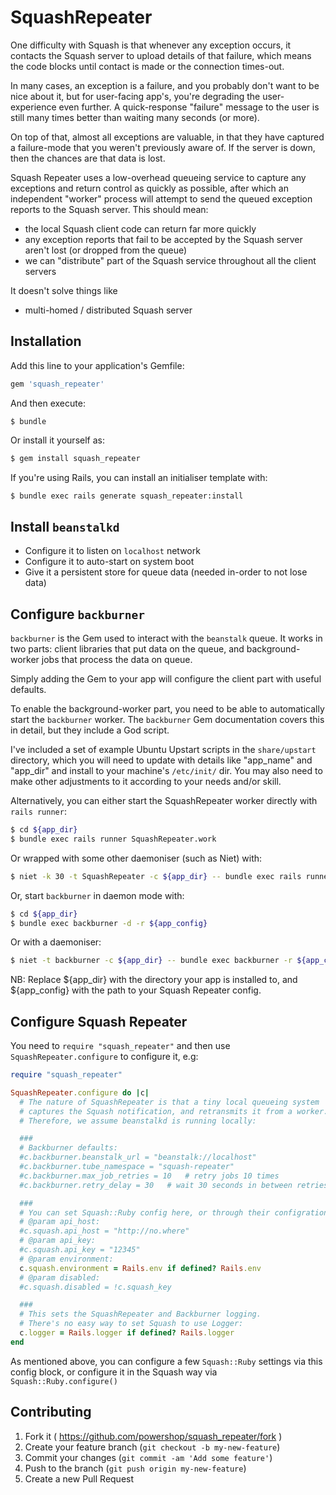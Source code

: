 # SquashRepeater

One difficulty with Squash is that whenever any exception occurs, it contacts the Squash server to
upload details of that failure, which means the code blocks until contact is made or the connection
times-out.

In many cases, an exception is a failure, and you probably don't want to be nice about it, but for
user-facing app's, you're degrading the user-experience even further.  A quick-response "failure"
message to the user is still many times better than waiting many seconds (or more).

On top of that, almost all exceptions are valuable, in that they have captured a failure-mode that
you weren't previously aware of.  If the server is down, then the chances are that data is lost.

Squash Repeater uses a low-overhead queueing service to capture any exceptions and return control as
quickly as possible, after which an independent "worker" process will attempt to send the queued
exception reports to the Squash server.  This should mean:
- the local Squash client code can return far more quickly
- any exception reports that fail to be accepted by the Squash server aren't lost
  (or dropped from the queue)
- we can "distribute" part of the Squash service throughout all the client servers

It doesn't solve things like
- multi-homed / distributed Squash server

## Installation

Add this line to your application's Gemfile:

```ruby
gem 'squash_repeater'
```

And then execute:

    $ bundle

Or install it yourself as:

```bash
$ gem install squash_repeater
```

If you're using Rails, you can install an initialiser template with:

```bash
$ bundle exec rails generate squash_repeater:install
```

## Install `beanstalkd`

- Configure it to listen on `localhost` network
- Configure it to auto-start on system boot
- Give it a persistent store for queue data (needed in-order to not lose data)

## Configure `backburner`

`backburner` is the Gem used to interact with the `beanstalk` queue. It works in two parts: client
libraries that put data on the queue, and background-worker jobs that process the data on queue.

Simply adding the Gem to your app will configure the client part with useful defaults.

To enable the background-worker part, you need to be able to automatically start the `backburner`
worker. The `backburner` Gem documentation covers this in detail, but they include a God script.

I've included a set of example Ubuntu Upstart scripts in the `share/upstart` directory, which you
will need to update with details like "app_name" and "app_dir" and install to your machine's
`/etc/init/` dir.  You may also need to make other adjustments to it according to your needs and/or
skill.

Alternatively, you can either start the SquashRepeater worker directly with `rails runner`:

```bash
$ cd ${app_dir}
$ bundle exec rails runner SquashRepeater.work
```

Or wrapped with some other daemoniser (such as Niet) with:

```bash
$ niet -k 30 -t SquashRepeater -c ${app_dir} -- bundle exec rails runner SquashRepeater.work
```

Or, start `backburner` in daemon mode with:

```bash
$ cd ${app_dir}
$ bundle exec backburner -d -r ${app_config}
```

Or with a daemoniser:

```bash
$ niet -t backburner -c ${app_dir} -- bundle exec backburner -r ${app_config}
```

NB: Replace ${app_dir} with the directory your app is installed to, and ${app_config} with the path
to your Squash Repeater config.

## Configure Squash Repeater

You need to `require "squash_repeater"` and then use `SquashRepeater.configure` to configure it, e.g:

```ruby
require "squash_repeater"

SquashRepeater.configure do |c|
  # The nature of SquashRepeater is that a tiny local queueing system
  # captures the Squash notification, and retransmits it from a worker.
  # Therefore, we assume beanstalkd is running locally:

  ###
  # Backburner defaults:
  #c.backburner.beanstalk_url = "beanstalk://localhost"
  #c.backburner.tube_namespace = "squash-repeater"
  #c.backburner.max_job_retries = 10   # retry jobs 10 times
  #c.backburner.retry_delay = 30   # wait 30 seconds in between retries

  ###
  # You can set Squash::Ruby config here, or through their configration method. Either way, they must be set:
  # @param api_host:
  #c.squash.api_host = "http://no.where"
  # @param api_key:
  #c.squash.api_key = "12345"
  # @param environment:
  c.squash.environment = Rails.env if defined? Rails.env
  # @param disabled:
  #c.squash.disabled = !c.squash_key

  ###
  # This sets the SquashRepeater and Backburner logging.
  # There's no easy way to set Squash to use Logger:
  c.logger = Rails.logger if defined? Rails.logger
end
```

As mentioned above, you can configure a few `Squash::Ruby` settings via this config block, or
configure it in the Squash way via `Squash::Ruby.configure()`

## Contributing

1. Fork it ( https://github.com/powershop/squash_repeater/fork )
2. Create your feature branch (`git checkout -b my-new-feature`)
3. Commit your changes (`git commit -am 'Add some feature'`)
4. Push to the branch (`git push origin my-new-feature`)
5. Create a new Pull Request
